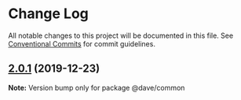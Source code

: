 # Change Log

All notable changes to this project will be documented in this file.
See [Conventional Commits](https://conventionalcommits.org) for commit guidelines.

## [2.0.1](https://github.com/daveaftershok/lernatest/compare/@dave/common@2.0.0...@dave/common@2.0.1) (2019-12-23)

**Note:** Version bump only for package @dave/common
